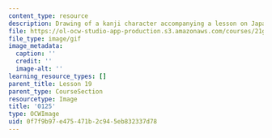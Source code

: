 ```yaml
---
content_type: resource
description: Drawing of a kanji character accompanying a lesson on Japanese.
file: https://ol-ocw-studio-app-production.s3.amazonaws.com/courses/21g-504-japanese-iv-spring-2009/0f7f9b97e475471b2c945eb832337d78_0125.gif
file_type: image/gif
image_metadata:
  caption: ''
  credit: ''
  image-alt: ''
learning_resource_types: []
parent_title: Lesson 19
parent_type: CourseSection
resourcetype: Image
title: '0125'
type: OCWImage
uid: 0f7f9b97-e475-471b-2c94-5eb832337d78
---
```

